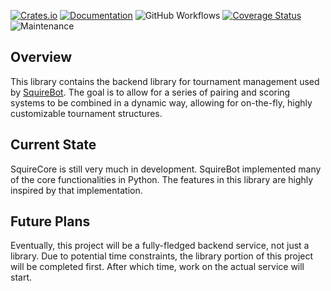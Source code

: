 [![Crates.io](https://img.shields.io/crates/v/squire_core.svg)](https://crates.io/crates/squire_core)
[![Documentation](https://docs.rs/squire_core/badge.svg)](https://docs.rs/squire_core/)
![GitHub Workflows](https://github.com/MonarchDevelopment/SquireCore/actions/workflows/ci.yml/badge.svg)
[![Coverage Status](https://codecov.io/gh/MonarchDevelopment/SquireCore/branch/rust-port/graph/badge.svg)](https://codecov.io/gh/MonarchDevelopment/SquireCore)
![Maintenance](https://img.shields.io/badge/Maintenance-Actively%20Developed-brightgreen.svg)

## Overview
This library contains the backend library for tournament management used by [SquireBot](https://github.com/MonarchDevelopment/SquireBot).
The goal is to allow for a series of pairing and scoring systems to be
combined in a dynamic way, allowing for on-the-fly, highly customizable
tournament structures.

## Current State
SquireCore is still very much in development.
SquireBot implemented many of the core functionalities in Python.
The features in this library are highly inspired by that implementation.

## Future Plans
Eventually, this project will be a fully-fledged backend service, not
just a library.
Due to potential time constraints, the library portion of this project
will be completed first.
After which time, work on the actual service will start.

